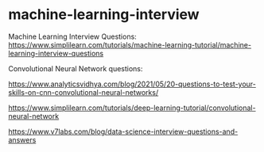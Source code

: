 # machine-learning-interview



Machine Learning Interview Questions:
https://www.simplilearn.com/tutorials/machine-learning-tutorial/machine-learning-interview-questions



Convolutional Neural Network questions:

https://www.analyticsvidhya.com/blog/2021/05/20-questions-to-test-your-skills-on-cnn-convolutional-neural-networks/

https://www.simplilearn.com/tutorials/deep-learning-tutorial/convolutional-neural-network

https://www.v7labs.com/blog/data-science-interview-questions-and-answers





